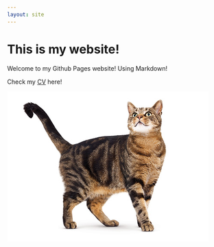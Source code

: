 ```yaml
---
layout: site
---
```

# This is my website!
Welcome to my Github Pages website!
Using Markdown!


Check my [CV](cv) here! 

![cat](images/cat.jpg "hover")
